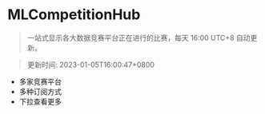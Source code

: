 # MLCompetitionHub

> 一站式显示各大数据竞赛平台正在进行的比赛，每天 16:00 UTC+8 自动更新。
  
> 更新时间: 2023-01-05T16:00:47+0800 

* 多家竞赛平台
* 多种订阅方式
* 下拉查看更多